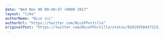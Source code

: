 ```yaml
---
date: "Wed Nov 08 09:40:47 +0000 2017"
layout: "like"
authorName: "Nico 🇵🇾"
authorUrl: "https://twitter.com/NicoFPortillo"
originalPost: "https://twitter.com/NicoFPortillo/status/928195584372232192"
---
```


